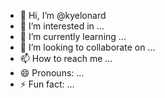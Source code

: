 - 👋 Hi, I’m @kyelonard
- 👀 I’m interested in ...
- 🌱 I’m currently learning ...
- 💞️ I’m looking to collaborate on ...
- 📫 How to reach me ...
- 😄 Pronouns: ...
- ⚡ Fun fact: ...

<!---
kyelonard/kyelonard is a ✨ special ✨ repository because its `README.md` (this file) appears on your GitHub profile.
You can click the Preview link to take a look at your changes.
--->
